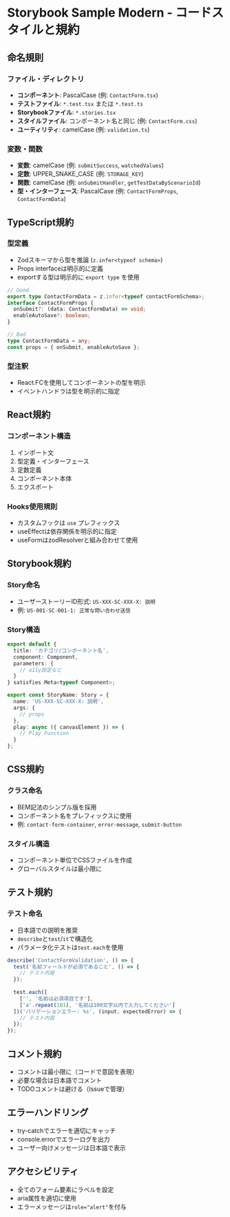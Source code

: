 # Storybook Sample Modern - コードスタイルと規約

## 命名規則

### ファイル・ディレクトリ
- **コンポーネント**: PascalCase (例: `ContactForm.tsx`)
- **テストファイル**: `*.test.tsx` または `*.test.ts`
- **Storybookファイル**: `*.stories.tsx`
- **スタイルファイル**: コンポーネント名と同じ (例: `ContactForm.css`)
- **ユーティリティ**: camelCase (例: `validation.ts`)

### 変数・関数
- **変数**: camelCase (例: `submitSuccess`, `watchedValues`)
- **定数**: UPPER_SNAKE_CASE (例: `STORAGE_KEY`)
- **関数**: camelCase (例: `onSubmitHandler`, `getTestDataByScenarioId`)
- **型・インターフェース**: PascalCase (例: `ContactFormProps`, `ContactFormData`)

## TypeScript規約

### 型定義
- Zodスキーマから型を推論 (`z.infer<typeof schema>`)
- Props interfaceは明示的に定義
- exportする型は明示的に `export type` を使用

```typescript
// Good
export type ContactFormData = z.infer<typeof contactFormSchema>;
interface ContactFormProps {
  onSubmit?: (data: ContactFormData) => void;
  enableAutoSave?: boolean;
}

// Bad
type ContactFormData = any;
const props = { onSubmit, enableAutoSave };
```

### 型注釈
- React.FCを使用してコンポーネントの型を明示
- イベントハンドラは型を明示的に指定

## React規約

### コンポーネント構造
1. インポート文
2. 型定義・インターフェース
3. 定数定義
4. コンポーネント本体
5. エクスポート

### Hooks使用規則
- カスタムフックは `use` プレフィックス
- useEffectは依存関係を明示的に指定
- useFormはzodResolverと組み合わせて使用

## Storybook規約

### Story命名
- ユーザーストーリーID形式: `US-XXX-SC-XXX-X: 説明`
- 例: `US-001-SC-001-1: 正常な問い合わせ送信`

### Story構造
```typescript
export default {
  title: 'カテゴリ/コンポーネント名',
  component: Component,
  parameters: {
    // a11y設定など
  }
} satisfies Meta<typeof Component>;

export const StoryName: Story = {
  name: 'US-XXX-SC-XXX-X: 説明',
  args: {
    // props
  },
  play: async ({ canvasElement }) => {
    // Play Function
  }
};
```

## CSS規約

### クラス命名
- BEM記法のシンプル版を採用
- コンポーネント名をプレフィックスに使用
- 例: `contact-form-container`, `error-message`, `submit-button`

### スタイル構造
- コンポーネント単位でCSSファイルを作成
- グローバルスタイルは最小限に

## テスト規約

### テスト命名
- 日本語での説明を推奨
- `describe`と`test`/`it`で構造化
- パラメータ化テストは`test.each`を使用

```typescript
describe('ContactFormValidation', () => {
  test('名前フィールドが必須であること', () => {
    // テスト内容
  });
  
  test.each([
    ['', '名前は必須項目です'],
    ['a'.repeat(101), '名前は100文字以内で入力してください']
  ])('バリデーションエラー: %s', (input, expectedError) => {
    // テスト内容
  });
});
```

## コメント規約

- コメントは最小限に（コードで意図を表現）
- 必要な場合は日本語でコメント
- TODOコメントは避ける（Issueで管理）

## エラーハンドリング

- try-catchでエラーを適切にキャッチ
- console.errorでエラーログを出力
- ユーザー向けメッセージは日本語で表示

## アクセシビリティ

- 全てのフォーム要素にラベルを設定
- aria属性を適切に使用
- エラーメッセージは`role="alert"`を付与
